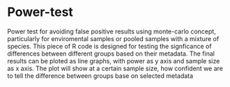 # Power-test
Power test for avoiding false positive results using monte-carlo concept, particularly for enviromental samples or pooled samples with a mixture of species.
This piece of R code is designed for testing the signficance of differences between different groups based on their metadata.
The final results can be ploted as line graphs, with power as y axis and sample size as x axis. The plot will show at a certain sample size, how confident we are to tell the difference between groups base on selected metadata
